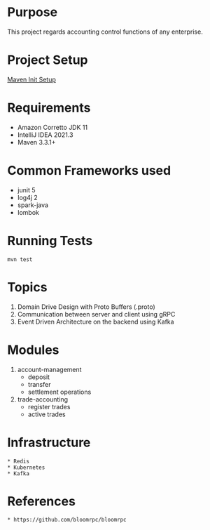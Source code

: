 # Purpose
This project regards accounting control functions of any enterprise.

# Project Setup

[Maven Init Setup](https://maven.apache.org/guides/getting-started/maven-in-five-minutes.html)
# Requirements

* Amazon Corretto JDK 11
* IntelliJ IDEA 2021.3
* Maven 3.3.1+

# Common Frameworks used
* junit 5
* log4j 2
* spark-java
* lombok

# Running Tests
```shell
mvn test
```

# Topics

 1. Domain Drive Design with Proto Buffers (.proto)
 2. Communication between server and client using gRPC
 3. Event Driven Architecture on the backend using Kafka

# Modules
 1. account-management
    * deposit
    * transfer
    * settlement operations
 2. trade-accounting
    * register trades
    * active trades
    
# Infrastructure
    * Redis
    * Kubernetes
    * Kafka

# References
    * https://github.com/bloomrpc/bloomrpc
